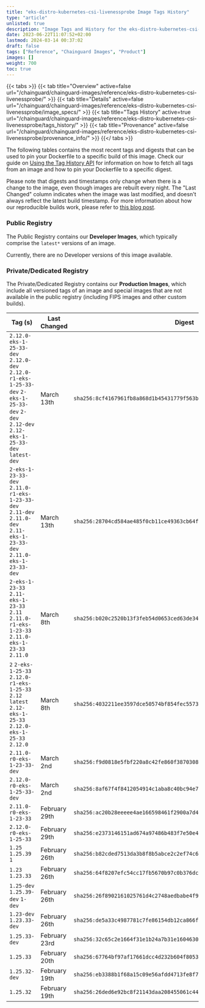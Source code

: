 ```yaml
---
title: "eks-distro-kubernetes-csi-livenessprobe Image Tags History"
type: "article"
unlisted: true
description: "Image Tags and History for the eks-distro-kubernetes-csi-livenessprobe Chainguard Image"
date: 2023-06-22T11:07:52+02:00
lastmod: 2024-03-14 00:37:02
draft: false
tags: ["Reference", "Chainguard Images", "Product"]
images: []
weight: 700
toc: true
---
```


{{< tabs >}}
{{< tab title="Overview" active=false url="/chainguard/chainguard-images/reference/eks-distro-kubernetes-csi-livenessprobe/" >}}
{{< tab title="Details" active=false url="/chainguard/chainguard-images/reference/eks-distro-kubernetes-csi-livenessprobe/image_specs/" >}}
{{< tab title="Tags History" active=true url="/chainguard/chainguard-images/reference/eks-distro-kubernetes-csi-livenessprobe/tags_history/" >}}
{{< tab title="Provenance" active=false url="/chainguard/chainguard-images/reference/eks-distro-kubernetes-csi-livenessprobe/provenance_info/" >}}
{{</ tabs >}}

The following tables contains the most recent tags and digests that can be used to pin your Dockerfile to a specific build of this image. Check our guide on [Using the Tag History API](/chainguard/chainguard-images/using-the-tag-history-api/) for information on how to fetch all tags from an image and how to pin your Dockerfile to a specific digest.

Please note that digests and timestamps only change when there is a change to the image, even though images are rebuilt every night. The "Last Changed" column indicates when the image was last modified, and doesn't always reflect the latest build timestamp. For more information about how our reproducible builds work, please refer to [this blog post](https://www.chainguard.dev/unchained/reproducing-chainguards-reproducible-image-builds).

### Public Registry
The Public Registry contains our **Developer Images**, which typically comprise the `latest*` versions of an image.

Currently, there are no Developer versions of this image available.

### Private/Dedicated Registry
The Private/Dedicated Registry contains our **Production Images**, which include all versioned tags of an image and special images that are not available in the public registry (including FIPS images and other custom builds).

| Tag (s)                                                                                                                                       | Last Changed  | Digest                                                                    |
|-----------------------------------------------------------------------------------------------------------------------------------------------|---------------|---------------------------------------------------------------------------|
|  `2.12.0-eks-1-25-33-dev` `2.12.0-dev` `2.12.0-r1-eks-1-25-33-dev` `2-eks-1-25-33-dev` `2-dev` `2.12-dev` `2.12-eks-1-25-33-dev` `latest-dev` | March 13th    | `sha256:8cf4167961fb8a868d1b45431779f563b0b6bd8e138f22619683a7e378ec2c7d` |
|  `2-eks-1-23-33-dev` `2.11.0-r1-eks-1-23-33-dev` `2.11-dev` `2.11.0-dev` `2.11-eks-1-23-33-dev` `2.11.0-eks-1-23-33-dev`                      | March 13th    | `sha256:28704cd584ae485f0cb11ce49363cb64f497894c24829fed46be2e2b9330b9dc` |
|  `2-eks-1-23-33` `2.11-eks-1-23-33` `2.11` `2.11.0-r1-eks-1-23-33` `2.11.0-eks-1-23-33` `2.11.0`                                              | March 8th     | `sha256:b020c2520b13f3feb54d0653ced63de34955c0e681af97d4253d30b4aea47a5f` |
|  `2` `2-eks-1-25-33` `2.12.0-r1-eks-1-25-33` `2.12` `latest` `2.12-eks-1-25-33` `2.12.0-eks-1-25-33` `2.12.0`                                 | March 8th     | `sha256:4032211ee3597dce50574bf854fec557326292e85281de0f016186c227a469b2` |
|  `2.11.0-r0-eks-1-23-33-dev`                                                                                                                  | March 2nd     | `sha256:f9d0818e5fbf220a8c42fe860f38703081122406cc4e0fcc2e6d3194ce40c1dd` |
|  `2.12.0-r0-eks-1-25-33-dev`                                                                                                                  | March 2nd     | `sha256:8af67f4f8412054914c1aba8c40bc94e7e3c89823735c1de960146a65ed17477` |
|  `2.11.0-r0-eks-1-23-33`                                                                                                                      | February 29th | `sha256:ac20b28eeeee4ae166598461f2900a7d4dc0a95fb2af1f3c347677b84bbcae0f` |
|  `2.12.0-r0-eks-1-25-33`                                                                                                                      | February 29th | `sha256:e2373146151ad674a97486b483f7e50e43a22b48114347b15defea5f567a949b` |
|  `1.25` `1.25.39` `1`                                                                                                                         | February 26th | `sha256:b82cded7513da3b8f8b5abce2c2ef74c60705408ee6ba71a555ff37d2912b5fd` |
|  `1.23` `1.23.33`                                                                                                                             | February 26th | `sha256:64f8207efc54cc17fb5670b97c0b376dc7454c9239fbb08d16b9817c0386c2cf` |
|  `1.25-dev` `1.25.39-dev` `1-dev`                                                                                                             | February 26th | `sha256:26f8902161025761d4c2748aedbabe4f95d90757c8e345563edb88991d57febc` |
|  `1.23-dev` `1.23.33-dev`                                                                                                                     | February 26th | `sha256:de5a33c4987781c7fe86154db12ca866f37472f389f779f277d36e797e46a5ea` |
|  `1.25.33-dev`                                                                                                                                | February 23rd | `sha256:32c65c2e1664f31e1b24a7b31e1604630f6e26a68fddc148427312749cde000d` |
|  `1.25.33`                                                                                                                                    | February 20th | `sha256:67764bf97af17661dcc4d232b604f805376e3e25d3202eadf19e28e55d8bf558` |
|  `1.25.32-dev`                                                                                                                                | February 19th | `sha256:eb3388b1f68a15c09e56afdd4713fe8f7c8b0b0cf0f9317274832e4a8c84ca35` |
|  `1.25.32`                                                                                                                                    | February 19th | `sha256:26ded6e92bc8f21143daa208455061c44becdc0774f1975e1794ba9144b3b888` |


